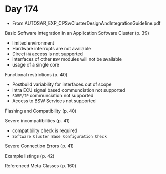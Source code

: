 # Day 174

* From AUTOSAR\_EXP\_CPSwClusterDesignAndIntegrationGuideline.pdf

Basic Software integration in an Application Software Cluster (p. 39)
* limited environment
* Hardware interrupts are not available
* Direct `HW` access is not supported
* interfaces of other `BSW` modules will not be available
* usage of a single core

Functional restrictions (p. 40)
* Postbuild variability for interfaces out of scope
* intra ECU signal based communciation not supported
* `SOME/IP` communciation not supported
* Access to BSW Services not supported

Flashing and Compatibility (p. 40)

Severe incompatibilities (p. 41)
* compatibility check is required 
* `Software Cluster Base Configuration Check`

Severe Connection Errors (p. 41)

Example listings (p. 42)

Referenced Meta Classes (p. 160)
